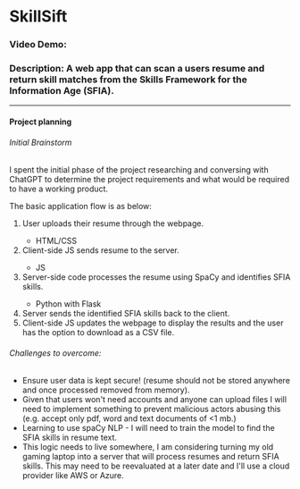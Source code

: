 # SkillSift
### Video Demo:  <URL HERE>
### Description: A web app that can scan a users resume and return skill matches from the Skills Framework for the Information Age (SFIA).
***
#### Project planning
###### Initial Brainstorm
I spent the initial phase of the project researching and conversing with ChatGPT to determine the project requirements and what would be required to have a working product.

The basic application flow is as below:
<ol>
<li>User uploads their resume through the webpage.</li>
<ul><li>HTML/CSS</li></ul>
<li>Client-side JS sends resume to the server.</li>
<ul><li>JS</li></ul>
<li>Server-side code processes the resume using SpaCy and identifies SFIA skills.</li>
<ul><li>Python with Flask</li></ul>
<li>Server sends the identified SFIA skills back to the client.</li>
<li>Client-side JS updates the webpage to display the results and the user has the option to download as a CSV file.</li>
</ol>

###### Challenges to overcome:
* Ensure user data is kept secure! (resume should not be stored anywhere and once processed removed from memory).
* Given that users won't need accounts and anyone can upload files I will need to implement something to prevent malicious actors abusing this (e.g. accept only pdf, word and text documents of <1 mb.)
* Learning to use spaCy NLP - I will need to train the model to find the SFIA skills in resume text.
* This logic needs to live somewhere, I am considering turning my old gaming laptop into a server that will process resumes and return SFIA skills. This may need to be reevaluated at a later date and I'll use a cloud provider like AWS or Azure.

